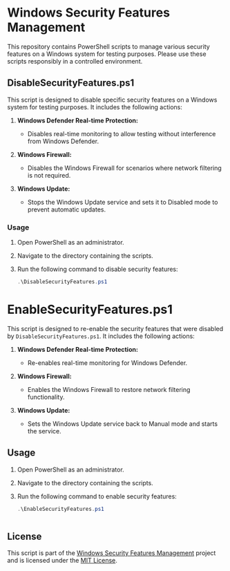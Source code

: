 # Windows Security Features Management

This repository contains PowerShell scripts to manage various security features on a Windows system for testing purposes. Please use these scripts responsibly in a controlled environment.

## DisableSecurityFeatures.ps1

This script is designed to disable specific security features on a Windows system for testing purposes. It includes the following actions:

1. **Windows Defender Real-time Protection:**
   - Disables real-time monitoring to allow testing without interference from Windows Defender.

2. **Windows Firewall:**
   - Disables the Windows Firewall for scenarios where network filtering is not required.

3. **Windows Update:**
   - Stops the Windows Update service and sets it to Disabled mode to prevent automatic updates.

### Usage

1. Open PowerShell as an administrator.
2. Navigate to the directory containing the scripts.
3. Run the following command to disable security features:

   ```powershell
   .\DisableSecurityFeatures.ps1
# EnableSecurityFeatures.ps1

This script is designed to re-enable the security features that were disabled by `DisableSecurityFeatures.ps1`. It includes the following actions:

1. **Windows Defender Real-time Protection:**
   - Re-enables real-time monitoring for Windows Defender.

2. **Windows Firewall:**
   - Enables the Windows Firewall to restore network filtering functionality.

3. **Windows Update:**
   - Sets the Windows Update service back to Manual mode and starts the service.

## Usage

1. Open PowerShell as an administrator.
2. Navigate to the directory containing the scripts.
3. Run the following command to enable security features:

   ```powershell
   .\EnableSecurityFeatures.ps1


   
## License

This script is part of the [Windows Security Features Management](README.md) project and is licensed under the [MIT License](LICENSE).


